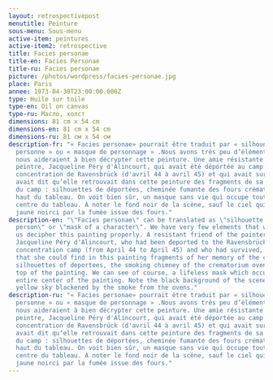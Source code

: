 ```yaml
---
layout: retrospectivepost
menutitle: Peinture
sous-menu: Sous-menu
active-item: peintures
active-item2: retrospective
title: Facies personae
title-en: Facies Personae
title-ru: Facies personae
picture: /photos/wordpress/facies-personae.jpg
place: Paris
annee: 1973-04-30T23:00:00.000Z
type: Huile sur toile
type-en: Oil on canvas
type-ru: Масло, холст
dimensions: 81 cm x 54 cm
dimensions-en: 81 cm x 54 cm
dimensions-ru: 81 см x 54 см
description-fr: "« Facies personae» pourrait être traduit par « silhouette d'une
  personne » ou « masque de personnage » .Nous avons très peu d’éléments qui
  nous aideraient à bien décrypter cette peinture. Une amie résistante du
  peintre, Jacqueline Péry d'Alincourt, qui avait été déportée au camp de
  concentration de Ravensbrück (d'avril 44 à avril 45) et qui avait survécu, lui
  avait dit qu’elle retrouvait dans cette peinture des fragments de sa mémoire
  du camp : silhouettes de déportées, cheminée fumante des fours crématoires en
  haut du tableau. On voit bien sûr, un masque sans vie qui occupe tout le
  centre du tableau. À noter le fond noir de la scène, sauf le ciel qui est d’un
  jaune noirci par la fumée issue des fours."
description-en: "\"Facies personae\" can be translated as \"silhouette of a
  person\" or \"mask of a character\". We have very few elements that would help
  us decipher this painting properly. A resistant friend of the painter,
  Jacqueline Péry d'Alincourt, who had been deported to the Ravensbrück
  concentration camp (from April 44 to April 45) and who had survived, told him
  that she could find in this painting fragments of her memory of the camp:
  silhouettes of deportees, the smoking chimney of the crematorium ovens at the
  top of the painting. We can see of course, a lifeless mask which occupies the
  entire center of the painting. Note the black background of the scene, and the
  yellow sky blackened by the smoke from the ovens."
description-ru: "« Facies personae» pourrait être traduit par « silhouette d'une
  personne » ou « masque de personnage » .Nous avons très peu d’éléments qui
  nous aideraient à bien décrypter cette peinture. Une amie résistante du
  peintre, Jacqueline Péry d'Alincourt, qui avait été déportée au camp de
  concentration de Ravensbrück (d'avril 44 à avril 45) et qui avait survécu, lui
  avait dit qu’elle retrouvait dans cette peinture des fragments de sa mémoire
  du camp : silhouettes de déportées, cheminée fumante des fours crématoires en
  haut du tableau. On voit bien sûr, un masque sans vie qui occupe tout le
  centre du tableau. À noter le fond noir de la scène, sauf le ciel qui est d’un
  jaune noirci par la fumée issue des fours."
---
```

